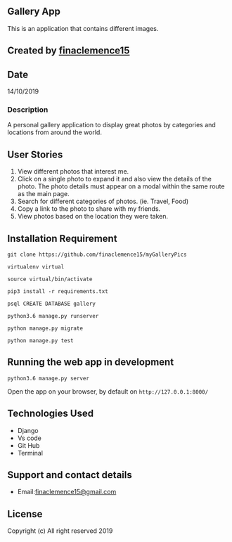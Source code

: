 ## Gallery App

This is an application that contains different images.  

## Created by [finaclemence15](https://github.com/finaclemence15)

## Date

14/10/2019

### Description

A personal gallery application to display great photos by categories and locations from around the world.

## User Stories

1. View different photos that interest me.
2. Click on a single photo to expand it and also view the details of the photo. The photo details must appear on a modal within the same route as the main page.
3. Search for different categories of photos. (ie. Travel, Food)
4. Copy a link to the photo to share with my friends.
5. View photos based on the location they were taken.

 
## Installation Requirement


```
git clone https://github.com/finaclemence15/myGalleryPics

virtualenv virtual

source virtual/bin/activate

pip3 install -r requirements.txt

psql CREATE DATABASE gallery

python3.6 manage.py runserver

python manage.py migrate

python manage.py test

```

## Running the web app in development

``` python3.6 manage.py server ```

Open the app on your browser, by default on ``` http://127.0.0.1:8000/ ```

## Technologies Used

* Django
* Vs code
* Git Hub
* Terminal

## Support and contact details

+ Email:finaclemence15@gmail.com

## License

Copyright (c) All right reserved 2019
